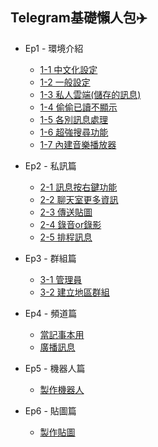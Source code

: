 ## Telegram基礎懶人包✈️

* Ep1 - 環境介紹 
    * [1-1 中文化設定](./Ep1環境介紹/1-1中文化設定.md)
    * [1-2 一般設定](./Ep1環境介紹/1-2一般設定.md)
    * [1-3 私人雲端(儲存的訊息)](./Ep2環境介紹/1-3私人雲端(儲存的訊息).md)
    * [1-4 偷偷已讀不顯示](./Ep1環境介紹/1-4偷偷已讀不顯示.md)
    * [1-5 各別訊息處理](./Ep1環境介紹/1-5各別訊息處理.md)
    * [1-6 超強搜尋功能](./Ep1環境介紹/1-6超強搜尋功能.md)
    * [1-7 內建音樂播放器](./Ep1環境介紹/1-7內建音樂播放器.md)
    
* Ep2 - 私訊篇
    * [2-1 訊息按右鍵功能](./Ep2私訊篇/2-1訊息按右鍵功能.md)
    * [2-2 聊天室更多資訊](./Ep2私訊篇/2-2聊天室更多資訊.md)
    * [2-3 傳送貼圖](./Ep2私訊篇/2-3傳送貼圖.md)
    * [2-4 錄音or錄影](./Ep2私訊篇/2-4錄音or錄影.md)
    * [2-5 排程訊息](./Ep2私訊篇/2-5排程訊息.md)

* Ep3 - 群組篇
    * [3-1 管理員](./Ep3群組篇/3-1管理員.md)
    * [3-2 建立地區群組](./Ep3群組篇/3-2建立地區群組.md)

* Ep4 - 頻道篇
    * [當記事本用](./Ep4頻道篇/4-1當記事本用.md)
    * [廣播訊息](./Ep4頻道篇/4-2廣播訊息.md)

* Ep5 - 機器人篇
    * [製作機器人](./Ep5機器人篇/5-1製作機器人.md)

* Ep6 - 貼圖篇
    * [製作貼圖](./Ep6貼圖篇/6-1製作貼圖.md)